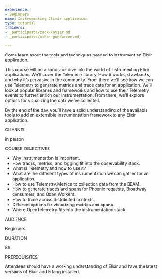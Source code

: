 ```yaml
---
experience:
- Beginners
name: Instrumenting Elixir Application
type: tutorial
trainers:
- _participants/zack-kayser.md
- _participants/ethan-gunderson.md

---
```

Come learn about the tools and techniques needed to instrument an Elixir application.

This course will be a hands-on dive into the world of instrumenting Elixir applications. We’ll cover the Telemetry library. How it works, drawbacks, and why it’s pervasive in the community. From there we’ll see how we can use Telemetry to generate metrics and trace data for an application. We’ll look at popular libraries and frameworks and how to use their Telemetry events to further enrich our instrumentation. From there, we’ll explore options for visualizing the data we’ve collected.

By the end of the day, you’ll have a solid understanding of the available tools to add an extensible instrumentation framework to any Elixir application.

CHANNEL

in person

COURSE OBJECTIVES

* Why instrumentation is important.
* How traces, metrics, and logging fit into the observability stack.
* What is Telemetry and how to use it?
* What are the different types of instrumentation we can gather for an application.
* How to use Telemetry.Metrics to collection data from the BEAM.
* How to generate traces and spans for Phoenix requests, Broadway consumers, and Oban Workers.
* How to trace across distributed contexts.
* Different options for visualizing metrics and spans.
* Where OpenTelemetry fits into the instrumentation stack.

AUDIENCE

Beginners

DURATION

8h

PREREQUISITES

Attendees should have a working understanding of Elixir and have the latest versions of Elixir and Erlang installed.